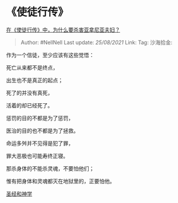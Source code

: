 # 《使徒行传》

[在《使徒行传》中，为什么要杀害亚拿尼亚夫妇？](https://www.zhihu.com/question/65797289/answer/873806178)

> Author: #NellNell
> Last update: *25/08/2021*
> Link:
> Tag:
> 沙海拾金:

作为一个信徒，至少应该有这些觉悟：

死亡从来都不是终点，

出生也不是真正的起点；

死了的并没有真死，

活着的却已经死了。

惩罚的目的不都是为了惩罚，

医治的目的也不都是为了拯救。

命运多舛并不见得是犯了罪，

罪大恶极也可能寿终正寝。

那杀身体的不能杀灵魂，不要怕他们；

惟有把身体和灵魂都灭在地狱里的，正要怕他。

[圣经和神学](https://zhihu.com/collection/313814574)
